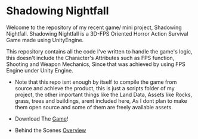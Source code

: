 # Shadowing Nightfall

Welcome to the repository of my recent game/ mini project, Shadowing Nightfall.
Shadowing Nightfall is a 3D-FPS Oriented Horror Action Survival Game made using UnityEngine.

This repository contains all the code I've written to handle the game's logic, this doesn't include the Character's Attributes such as FPS function, Shooting and Weapon Mechanics, Since that was achieved by using FPS Engine under Unity Engine.

- Note that this repo isnt enough by itself to compile the game from source and achieve the product, this is just a scripts folder of my project, the other important things like the Land Data, Assets like Rocks, grass, trees and buildings, arent included here, As I dont plan to make them open source and some of them are freely available assets.

- Download The [Game](https://fruitynode.org/shadowing-nightfall/)! 

- Behind the Scenes [Overview](https://fruitynode.org/the-making-of-shadowing-nightfall/)
